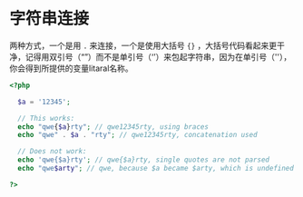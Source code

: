 # 字符串连接

两种方式，一个是用 `.` 来连接，一个是使用大括号 `{}` ，大括号代码看起来更干净，记得用双引号（“”）而不是单引号（‘’）来包起字符串，因为在单引号（''），你会得到所提供的变量litaral名称。

```php
<?php

  $a = '12345';

  // This works:
  echo "qwe{$a}rty"; // qwe12345rty, using braces
  echo "qwe" . $a . "rty"; // qwe12345rty, concatenation used

  // Does not work:
  echo 'qwe{$a}rty'; // qwe{$a}rty, single quotes are not parsed
  echo "qwe$arty"; // qwe, because $a became $arty, which is undefined

?>
```